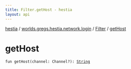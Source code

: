 ```yaml
---
title: Filter.getHost - hestia
layout: api
---
```


<div class='api-docs-breadcrumbs'><a href="../../index.html">hestia</a> / <a href="../index.html">worlds.gregs.hestia.network.login</a> / <a href="index.html">Filter</a> / <a href="./get-host.html">getHost</a></div>

# getHost

<div class="signature"><code><span class="keyword">fun </span><span class="identifier">getHost</span><span class="symbol">(</span><span class="parameterName" id="worlds.gregs.hestia.network.login.Filter$getHost(io.netty.channel.Channel)/channel">channel</span><span class="symbol">:</span>&nbsp;<span class="identifier">Channel</span><span class="symbol">?</span><span class="symbol">)</span><span class="symbol">: </span><a href="https://kotlinlang.org/api/latest/jvm/stdlib/kotlin/-string/index.html"><span class="identifier">String</span></a></code></div>
